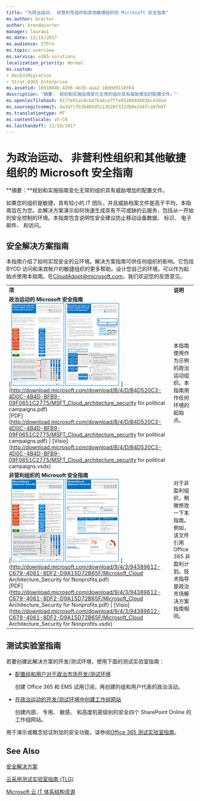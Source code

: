 ```yaml
---
title: "为政治运动、 非营利性组织和其他敏捷组织的 Microsoft 安全指南"
ms.author: bcarter
author: brendacarter
manager: laurawi
ms.date: 12/15/2017
ms.audience: ITPro
ms.topic: overview
ms.service: o365-solutions
localization_priority: Normal
ms.custom:
- DecEntMigration
- Strat_O365_Enterprise
ms.assetid: 10d1004b-42b6-4e2b-aaa2-18ddd9118f64
description: "摘要： 规划和实施指南变化无常的组织具有威胁增加的配置文件。"
ms.openlocfilehash: 0177e91ac0cbd7ba6ce7ffe95206036036c43da4
ms.sourcegitcommit: 4a347cfb16405d5213b28f332d80e244fca0fb8f
ms.translationtype: MT
ms.contentlocale: zh-CN
ms.lasthandoff: 12/18/2017
---
```

# <a name="microsoft-security-guidance-for-political-campaigns-nonprofits-and-other-agile-organizations"></a>为政治运动、 非营利性组织和其他敏捷组织的 Microsoft 安全指南

 **摘要：**规划和实施指南变化无常的组织具有威胁增加的配置文件。
  
如果您的组织是敏捷，具有较小的 IT 团队，并且威胁档案文件是高于平均，本指南旨在为您。此解决方案演示如何快速生成具有不可或缺的云服务，包括从一开始的安全控制的环境。本指南包含说明性安全建议防止移动设备数据、 标识、 电子邮件、 和访问。
  
## <a name="security-solution-guidance"></a>安全解决方案指南

本指南介绍了如何实现安全的云环境。解决方案指南可供任何组织的影响。它包括 BYOD 访问和来宾帐户的敏捷组织的更多帮助。设计您自己的环境，可以作为起始点使用本指南。在[CloudAdopt@microsoft.com](mailto:CloudAdopt@microsoft.com)，我们欢迎您的反馈意见。 
  
|||
|:-----|:-----|
|**项** <br/> |**说明** <br/> |
|**政治运动的 Microsoft 安全指南** <br/> [![设置最小海报的拇指钉子。](images/d370ce28-ca40-4930-9a2c-907312aa06c8.png)          ](http://download.microsoft.com/download/B/4/D/B4D520C3-4D0C-4B4D-BFB9-09F0651C2775/MSFT_Cloud_architecture_security for political campaigns.pdf) <br/> [PDF](http://download.microsoft.com/download/B/4/D/B4D520C3-4D0C-4B4D-BFB9-09F0651C2775/MSFT_Cloud_architecture_security for political campaigns.pdf)  \| [Visio](http://download.microsoft.com/download/B/4/D/B4D520C3-4D0C-4B4D-BFB9-09F0651C2775/MSFT_Cloud_architecture_security for political campaigns.vsdx) <br/> |本指南使用作为示例的政治运动组织。本指南用作任何环境的起始点。  <br/> |
|**非营利组织的 Microsoft 安全指南** <br/> [![可下载文件的 Thumnail 图像](images/e4784889-1c69-4067-9a8f-31d31d1eceea.png)          ](http://download.microsoft.com/download/9/4/3/94389612-C679-4061-8DF2-D9A15D72B65F/Microsoft_Cloud Architecture_Security for Nonprofits.pdf) <br/> [PDF](http://download.microsoft.com/download/9/4/3/94389612-C679-4061-8DF2-D9A15D72B65F/Microsoft_Cloud Architecture_Security for Nonprofits.pdf)  \| [Visio](http://download.microsoft.com/download/9/4/3/94389612-C679-4061-8DF2-D9A15D72B65F/Microsoft_Cloud Architecture_Security for Nonprofits.vsdx) <br/> |对于非盈利组织，稍微修改一下本指南。例如，该文件引用 Office 365 非盈利计划。技术指导是政治市场解决方案指南相同。  <br/> |
   
## <a name="test-lab-guides"></a>测试实验室指南

若要创建此解决方案的开发/测试环境，使用下面的测试实验室指南： 
  
- [配置组和用户对于政治市场开发/测试环境](configure-groups-and-users-for-a-political-campaign-dev-test-environment.md)
    
     创建 Office 365 和 EMS 试用订阅，再创建的组和用户代表的政治活动。
    
- [在政治运动的开发/测试环境中创建工作组网站](create-team-sites-in-a-political-campaign-dev-test-environment.md)
    
    创建内部、 专用、 敏感、 和高度机密级别的安全四个 SharePoint Online 的工作组网站。
    
用于演示或概念验证附加的安全功能，请参阅[Office 365 测试实验室指南](http://aka.ms/o365tlgs)。
  
## <a name="see-also"></a>See Also

[安全解决方案](security-solutions.md)
  
[云采用测试实验室指南 (TLG)](cloud-adoption-test-lab-guides-tlgs.md)
  
[Microsoft 云 IT 体系结构资源](microsoft-cloud-it-architecture-resources.md)



